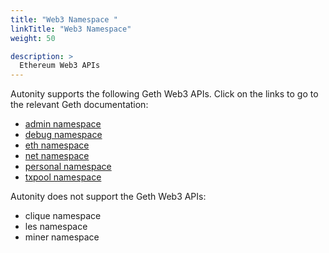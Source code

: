 ```yaml
---
title: "Web3 Namespace "
linkTitle: "Web3 Namespace"
weight: 50

description: >
  Ethereum Web3 APIs 
---
```


Autonity supports the following Geth Web3 APIs. Click on the links to go to the relevant Geth documentation: 

- [admin namespace <i class='fas fa-external-link-alt'></i>](https://geth.ethereum.org/docs/interacting-with-geth/rpc/ns-admin)
- [debug namespace <i class='fas fa-external-link-alt'></i>](https://geth.ethereum.org/docs/interacting-with-geth/rpc/ns-debug)
- [eth namespace <i class='fas fa-external-link-alt'></i>](https://geth.ethereum.org/docs/interacting-with-geth/rpc/ns-eth)
- [net namespace <i class='fas fa-external-link-alt'></i>](https://geth.ethereum.org/docs/interacting-with-geth/rpc/ns-net)
- [personal namespace <i class='fas fa-external-link-alt'></i>](https://geth.ethereum.org/docs/interacting-with-geth/rpc/ns-personal)
- [txpool namespace <i class='fas fa-external-link-alt'></i>](https://geth.ethereum.org/docs/interacting-with-geth/rpc/ns-txpool)

Autonity does not support the Geth Web3 APIs:

- clique namespace
- les namespace
- miner namespace

